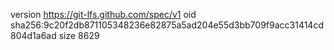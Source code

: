 version https://git-lfs.github.com/spec/v1
oid sha256:9c20f2db871105348236e82875a5ad204e55d3bb709f9acc31414cd804d1a6ad
size 8629

